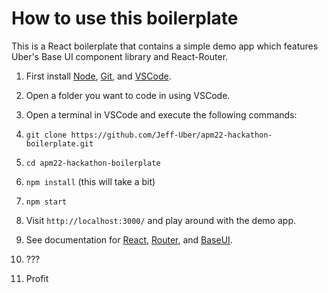 # How to use this boilerplate

This is a React boilerplate that contains a simple demo app which features Uber's Base UI component library and React-Router.

1. First install [Node](https://nodejs.org/en/download/), [Git](https://git-scm.com/book/en/v2/Getting-Started-Installing-Git), and [VSCode](https://code.visualstudio.com/).

2. Open a folder you want to code in using VSCode.

3. Open a terminal in VSCode and execute the following commands:

4. `git clone https://github.com/Jeff-Uber/apm22-hackathon-boilerplate.git`

5. `cd apm22-hackathon-boilerplate`

6. `npm install` (this will take a bit)

7. `npm start`

8. Visit `http://localhost:3000/` and play around with the demo app.

9. See documentation for [React](https://reactjs.org/), [Router](https://reactrouter.com/docs/en/v6), and [BaseUI](https://baseweb.design/).

10. ???

11. Profit
